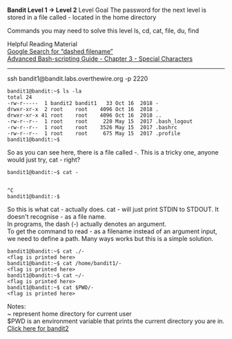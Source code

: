 <b>Bandit Level 1 → Level 2</b>
Level Goal
The password for the next level is stored in a file called - located in the home directory

Commands you may need to solve this level
ls, cd, cat, file, du, find

Helpful Reading Material  
[Google Search for “dashed filename”](https://www.google.com/search?q=dashed+filename)  
[Advanced Bash-scripting Guide - Chapter 3 - Special Characters](http://tldp.org/LDP/abs/html/special-chars.html)
<hr>
ssh bandit1@bandit.labs.overthewire.org -p 2220

```
bandit1@bandit:~$ ls -la
total 24
-rw-r-----  1 bandit2 bandit1   33 Oct 16  2018 -
drwxr-xr-x  2 root    root    4096 Oct 16  2018 .
drwxr-xr-x 41 root    root    4096 Oct 16  2018 ..
-rw-r--r--  1 root    root     220 May 15  2017 .bash_logout
-rw-r--r--  1 root    root    3526 May 15  2017 .bashrc
-rw-r--r--  1 root    root     675 May 15  2017 .profile 
bandit1@bandit:~$  
```

So as you can see here, there is a file called -.
This is a tricky one, anyone would just try, cat - right?
```
bandit1@bandit:~$ cat -


^C
bandit1@bandit:-$
```
So this is what cat - actually does. cat - will just print STDIN to STDOUT. It doesn't recognise - as a file name.  
In programs, the dash (-) actually denotes an argument.  
To get the command to read - as a filename instead of an argument input, we need to define a path. Many ways works but this is a simple solution.
```
bandit1@bandit:~$ cat ./-
<flag is printed here>
bandit1@bandit:~$ cat /home/bandit1/-
<flag is printed here>
bandit1@bandit:~$ cat ~/-
<flag is printed here>
bandit1@bandit:~$ cat $PWD/-
<flag is printed here>
```

Notes:  
~ represent home directory for current user  
$PWD is an environment variable that prints the current directory you are in.  
[Click here for bandit2](../bandit2)
